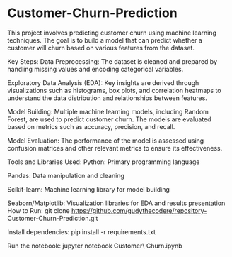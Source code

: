 # Customer-Churn-Prediction
This project involves predicting customer churn using machine learning techniques. The goal is to build a model that can predict whether a customer will churn based on various features from the dataset.

Key Steps:
Data Preprocessing: The dataset is cleaned and prepared by handling missing values and encoding categorical variables.

Exploratory Data Analysis (EDA): Key insights are derived through visualizations such as histograms, box plots, and correlation heatmaps to understand the data distribution and relationships between features.

Model Building: Multiple machine learning models, including Random Forest, are used to predict customer churn. The models are evaluated based on metrics such as accuracy, precision, and recall.

Model Evaluation: The performance of the model is assessed using confusion matrices and other relevant metrics to ensure its effectiveness.

Tools and Libraries Used:
Python: Primary programming language

Pandas: Data manipulation and cleaning

Scikit-learn: Machine learning library for model building

Seaborn/Matplotlib: Visualization libraries for EDA and results presentation
How to Run:
git clone https://github.com/gudythecodere/repository- Customer-Churn-Prediction.git

Install dependencies:
pip install -r requirements.txt

Run the notebook:
jupyter notebook Customer\ Churn.ipynb
